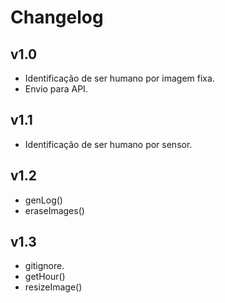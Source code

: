 # Changelog

## v1.0
- Identificação de ser humano por imagem fixa.
- Envio para API.

## v1.1
- Identificação de ser humano por sensor.

## v1.2
- genLog()
- eraseImages()

## v1.3
- gitignore.
- getHour()
- resizeImage()